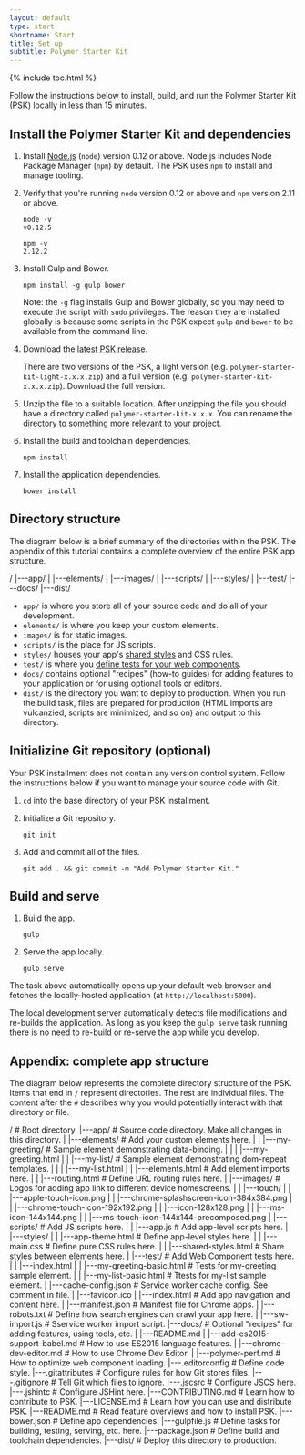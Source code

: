```yaml
---
layout: default
type: start
shortname: Start
title: Set up
subtitle: Polymer Starter Kit
---
```


{% include toc.html %}

Follow the instructions below to install, build, and run the 
Polymer Starter Kit (PSK) locally in less than 15 minutes.

## Install the Polymer Starter Kit and dependencies

1.  Install [Node.js](https://nodejs.org/) (`node`) version 0.12 or above. 
    Node.js includes Node Package Manager (`npm`) by default. The PSK 
    uses `npm` to install and manage tooling.

1.  Verify that you're running `node` version 0.12 or above and `npm` 
    version 2.11 or above.

        node -v
        v0.12.5

        npm -v
        2.12.2

1.  Install Gulp and Bower.

        npm install -g gulp bower

    Note: the `-g` flag installs Gulp and Bower globally, so you may need to 
    execute the script with `sudo` privileges. The reason they are installed
    globally is because some scripts in the PSK expect
    `gulp` and `bower` to be available from the command line. 

1.  Download the [latest PSK release](https://github.com/PolymerElements/polymer-starter-kit/releases/latest).
   
    There are two versions of the PSK, a light version (e.g. 
    `polymer-starter-kit-light-x.x.x.zip`)
    and a full version (e.g. `polymer-starter-kit-x.x.x.zip`). Download 
    the full
    version.

1.  Unzip the file to a suitable location. After unzipping the file 
    you should have a directory called `polymer-starter-kit-x.x.x`. 
    You can rename the directory to something more relevant to your project.

1.  Install the build and toolchain dependencies.

        npm install

1.  Install the application dependencies.

        bower install

## Directory structure 

The diagram below is a brief summary of the directories within the PSK. The
appendix of this tutorial contains a complete overview of the entire PSK
app structure.

/
|---app/ 
|   |---elements/ 
|   |---images/ 
|   |---scripts/ 
|   |---styles/
|   |---test/ 
|---docs/ 
|---dist/
 
*   `app/` is where you store all of your source code and do all of your
    development. 
*   `elements/` is where you keep your custom elements. 
*   `images/` is for static images.
*   `scripts/` is the place for JS scripts. 
*   `styles/` houses your app's [shared styles][shared styles] and CSS rules.
*   `test/` is where you [define tests for your web
    components](https://github.com/Polymer/web-component-tester).
*   `docs/` contains optional "recipes" (how-to guides) for adding features
    to your application or for using optional tools or editors. 
*   `dist/` is the directory you want to deploy to production. When you run the
    build task, files are prepared for production (HTML imports are
    vulcanzied, scripts are minimized, and so on) and output to this directory.

## Initializine Git repository (optional)

Your PSK installment does not contain any version control system. Follow the 
instructions below if you want to manage your source code with Git.

1.  `cd` into the base directory of your PSK installment.

1.  Initialize a Git repository.

        git init

1.  Add and commit all of the files.

        git add . && git commit -m "Add Polymer Starter Kit."

## Build and serve 

1.  Build the app.

        gulp 

1.  Serve the app locally. 

        gulp serve

The task above automatically opens up your default web browser and
fetches the locally-hosted application (at `http://localhost:5000`).

The local development server automatically detects file modifications
and re-builds the application. As long as you keep the `gulp serve`
task running there is no need to re-build or re-serve the app while
you develop. 

## Appendix: complete app structure

The diagram below represents the complete directory structure of the 
PSK. Items that end in `/` represent directories. The rest are individual
files. The content after the `#` describes why you would potentially interact
with that directory or file.

/  # Root directory.
|---app/  # Source code directory. Make all changes in this directory.
|   |---elements/  # Add your custom elements here.
|   |   |---my-greeting/  # Sample element demonstrating data-binding.
|   |   |   |---my-greeting.html
|   |   |---my-list/  # Sample element demonstrating dom-repeat templates.
|   |   |   |---my-list.html
|   |   |---elements.html  # Add element imports here.
|   |   |---routing.html  # Define URL routing rules here. 
|   |---images/  # Logos for adding app link to different device homescreens.
|   |   |---touch/
|   |       |---apple-touch-icon.png
|   |       |---chrome-splashscreen-icon-384x384.png
|   |       |---chrome-touch-icon-192x192.png
|   |       |---icon-128x128.png
|   |       |---ms-icon-144x144.png
|   |       |---ms-touch-icon-144x144-precomposed.png
|   |---scripts/  # Add JS scripts here.
|   |   |---app.js  # Add app-level scripts here.
|   |---styles/
|   |   |---app-theme.html  # Define app-level styles here.
|   |   |---main.css  # Define pure CSS rules here.
|   |   |---shared-styles.html  # Share styles between elements here.
|   |---test/  # Add Web Component tests here.
|   |   |---index.html
|   |   |---my-greeting-basic.html  # Tests for my-greeting sample element.
|   |   |---my-list-basic.html   # Ttests for my-list sample element.
|   |---cache-config.json  # Service worker cache config. See comment in file.
|   |---favicon.ico 
|   |---index.html  # Add app navigation and content here.
|   |---manifest.json  # Manifest file for Chrome apps.
|   |---robots.txt  # Define how search engines can crawl your app here.
|   |---sw-import.js  # Sservice worker import script.
|---docs/  # Optional "recipes" for adding features, using tools, etc.
|   |---README.md
|   |---add-es2015-support-babel.md  # How to use ES2015 language features.
|   |---chrome-dev-editor.md  # How to use Chrome Dev Editor.
|   |---polymer-perf.md  # How to optimize web component loading.
|---.editorconfig  # Define code style.
|---.gitattributes  # Configure rules for how Git stores files.
|---.gitignore  # Tell Git which files to ignore.
|---.jscsrc  # Configure JSCS here.
|---.jshintc  # Configure JSHint here.
|---CONTRIBUTING.md  # Learn how to contribute to PSK.
|---LICENSE.md  # Learn how you can use and distribute PSK.
|---README.md  # Read feature overviews and how to install PSK.
|---bower.json  # Define app dependencies.
|---gulpfile.js  # Define tasks for building, testing, serving, etc. here.
|---package.json  # Define build and toolchain dependencies.
|---dist/  # Deploy this directory to production. 



[shared styles]: https://www.polymer-project.org/1.0/docs/devguide/styling.html#style-modules
